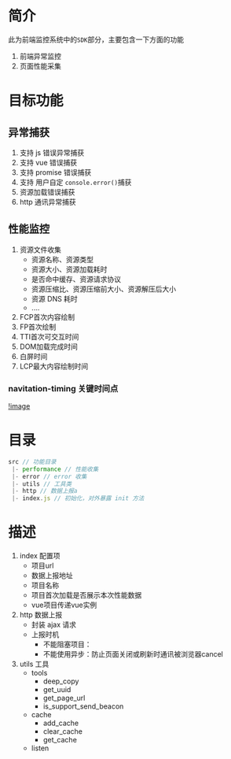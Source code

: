 # 简介
此为前端监控系统中的`SDK`部分，主要包含一下方面的功能
1. 前端异常监控
2. 页面性能采集

# 目标功能
## 异常捕获
1. 支持 js 错误异常捕获
2. 支持 vue 错误捕获
3. 支持 promise 错误捕获
4. 支持 用户自定 `console.error()`捕获
5. 资源加载错误捕获
6. http 通讯异常捕获

## 性能监控
1. 资源文件收集
    - 资源名称、资源类型
    - 资源大小、资源加载耗时
    - 是否命中缓存、资源请求协议
    - 资源压缩比、资源压缩前大小、资源解压后大小
    - 资源 DNS 耗时
    - ....
2. FCP首次内容绘制
3. FP首次绘制
4. TTI首次可交互时间
5. DOM加载完成时间
6. 白屏时间
7. LCP最大内容绘制时间

### navitation-timing 关键时间点

[!image](https://p9-juejin.byteimg.com/tos-cn-i-k3u1fbpfcp/ce6f41887a9a469f8384e3302b576850~tplv-k3u1fbpfcp-zoom-in-crop-mark:3024:0:0:0.awebp?)


# 目录
```js
src // 功能目录
 |- performance // 性能收集
 |- error // error 收集
 |- utils // 工具类
 |- http // 数据上报a
 |- index.js // 初始化，对外暴露 init 方法
```

# 描述
1. index 配置项
    - 项目url
    - 数据上报地址
    - 项目名称
    - 项目首次加载是否展示本次性能数据
    - vue项目传递vue实例
2. http 数据上报
    - 封装 ajax 请求
    - 上报时机
        - 不能阻塞项目：
        - 不能使用异步：防止页面关闭或刷新时通讯被浏览器cancel
3. utils 工具
    - tools
        - deep_copy
        - get_uuid
        - get_page_url
        - is_support_send_beacon
    - cache
        - add_cache
        - clear_cache
        - get_cache
    - listen 
